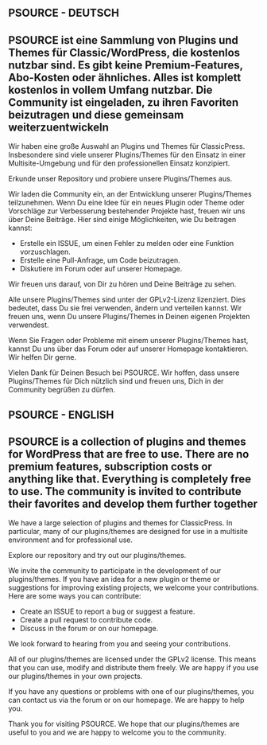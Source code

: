 ## PSOURCE - DEUTSCH
## PSOURCE ist eine Sammlung von Plugins und Themes für Classic/WordPress, die kostenlos nutzbar sind. Es gibt keine Premium-Features, Abo-Kosten oder ähnliches. Alles ist komplett kostenlos in vollem Umfang nutzbar. Die Community ist eingeladen, zu ihren Favoriten beizutragen und diese gemeinsam weiterzuentwickeln

Wir haben eine große Auswahl an Plugins und Themes für ClassicPress. Insbesondere sind viele unserer Plugins/Themes für den Einsatz in einer Multisite-Umgebung und für den professionellen Einsatz konzipiert.

Erkunde unser Repository und probiere unsere Plugins/Themes aus.

Wir laden die Community ein, an der Entwicklung unserer Plugins/Themes teilzunehmen. Wenn Du eine Idee für ein neues Plugin oder Theme oder Vorschläge zur Verbesserung bestehender Projekte hast, freuen wir uns über Deine Beiträge. Hier sind einige Möglichkeiten, wie Du beitragen kannst:

* Erstelle ein ISSUE, um einen Fehler zu melden oder eine Funktion vorzuschlagen. 
* Erstelle eine Pull-Anfrage, um Code beizutragen. 
* Diskutiere im Forum oder auf unserer Homepage. 

Wir freuen uns darauf, von Dir zu hören und Deine Beiträge zu sehen.

Alle unsere Plugins/Themes sind unter der GPLv2-Lizenz lizenziert. Dies bedeutet, dass Du sie frei verwenden, ändern und verteilen kannst. Wir freuen uns, wenn Du unsere Plugins/Themes in Deinen eigenen Projekten verwendest.

Wenn Sie Fragen oder Probleme mit einem unserer Plugins/Themes hast, kannst Du uns über das Forum oder auf unserer Homepage kontaktieren. Wir helfen Dir gerne.

Vielen Dank für Deinen Besuch bei PSOURCE. Wir hoffen, dass unsere Plugins/Themes für Dich nützlich sind und freuen uns, Dich in der Community begrüßen zu dürfen.

## PSOURCE - ENGLISH
## PSOURCE is a collection of plugins and themes for WordPress that are free to use. There are no premium features, subscription costs or anything like that. Everything is completely free to use. The community is invited to contribute their favorites and develop them further together

We have a large selection of plugins and themes for ClassicPress. In particular, many of our plugins/themes are designed for use in a multisite environment and for professional use.

Explore our repository and try out our plugins/themes.

We invite the community to participate in the development of our plugins/themes. If you have an idea for a new plugin or theme or suggestions for improving existing projects, we welcome your contributions. Here are some ways you can contribute:

* Create an ISSUE to report a bug or suggest a feature.
* Create a pull request to contribute code.
* Discuss in the forum or on our homepage.

We look forward to hearing from you and seeing your contributions.

All of our plugins/themes are licensed under the GPLv2 license. This means that you can use, modify and distribute them freely. We are happy if you use our plugins/themes in your own projects.

If you have any questions or problems with one of our plugins/themes, you can contact us via the forum or on our homepage. We are happy to help you.

Thank you for visiting PSOURCE. We hope that our plugins/themes are useful to you and we are happy to welcome you to the community.
